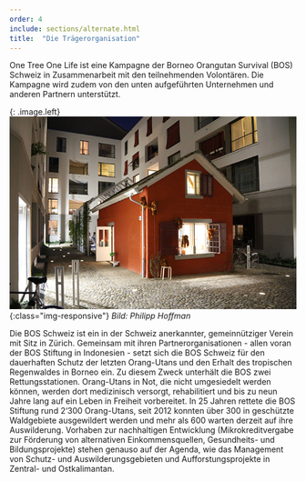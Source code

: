```yaml
---
order: 4
include: sections/alternate.html
title:  "Die Trägerorganisation"
---
```

One Tree One Life ist eine Kampagne der Borneo Orangutan Survival (BOS) Schweiz in Zusammenarbeit mit den teilnehmenden Volontären. Die Kampagne wird zudem von den unten aufgeführten Unternehmen und anderen Partnern unterstützt. 

{: .image.left}
  ![BOS HQ Zürich](assets/img/bos-hq.jpg){:class="img-responsive"}
  *Bild: Philipp Hoffman*

Die BOS Schweiz ist ein in der Schweiz anerkannter, gemeinnütziger Verein mit Sitz in Zürich. Gemeinsam mit ihren Partnerorganisationen - allen voran der BOS Stiftung in Indonesien - setzt sich die BOS Schweiz für den dauerhaften Schutz der letzten Orang-Utans und den Erhalt des tropischen Regenwaldes in Borneo ein. Zu diesem Zweck unterhält die BOS zwei Rettungsstationen. Orang-Utans in Not, die nicht umgesiedelt werden können, werden dort medizinisch versorgt, rehabilitiert und bis zu neun Jahre lang auf ein Leben in Freiheit vorbereitet. In 25 Jahren rettete die BOS Stiftung rund 2‘300 Orang-Utans, seit 2012 konnten über 300 in geschützte Waldgebiete ausgewildert werden und mehr als 600 warten derzeit auf ihre Auswilderung. Vorhaben zur nachhaltigen Entwicklung (Mikrokreditvergabe zur Förderung von alternativen Einkommensquellen, Gesundheits- und Bildungsprojekte) stehen genauso auf der Agenda, wie das Management von Schutz- und Auswilderungsgebieten und Aufforstungsprojekte in Zentral- und Ostkalimantan.  